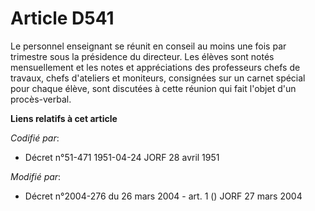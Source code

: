 # Article D541

Le personnel enseignant se réunit en conseil au moins une fois par trimestre sous la présidence du directeur. Les élèves sont
notés mensuellement et les notes et appréciations des professeurs chefs de travaux, chefs d'ateliers et moniteurs, consignées
sur un carnet spécial pour chaque élève, sont discutées à cette réunion qui fait l'objet d'un procès-verbal.

**Liens relatifs à cet article**

_Codifié par_:

  - Décret n°51-471 1951-04-24 JORF 28 avril 1951

_Modifié par_:

  - Décret n°2004-276 du 26 mars 2004 - art. 1 () JORF 27 mars 2004
